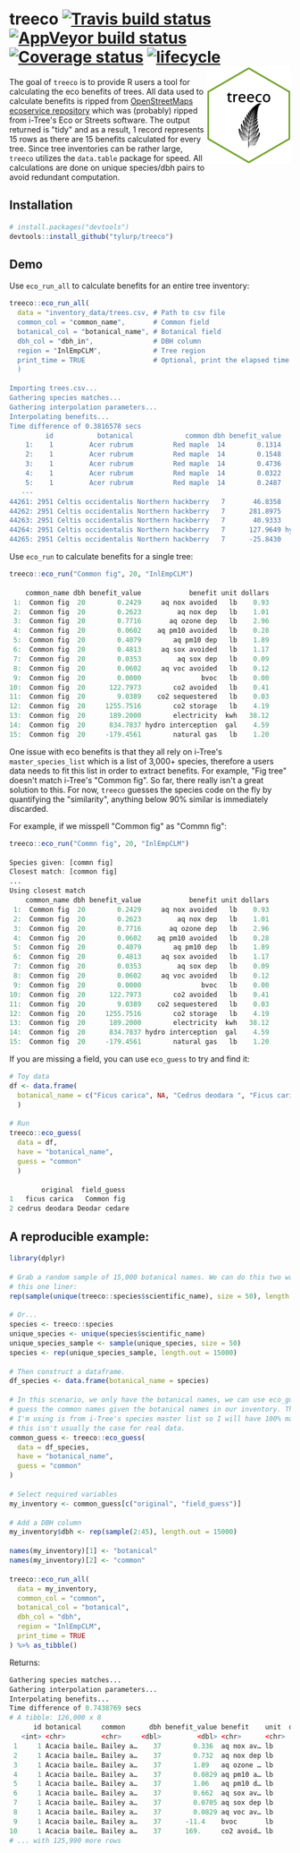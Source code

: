 # treeco [![Travis build status](https://travis-ci.org/tyluRp/treeco.svg?branch=master)](https://travis-ci.org/tyluRp/treeco) [![AppVeyor build status](https://ci.appveyor.com/api/projects/status/github/tyluRp/treeco?branch=master&svg=true)](https://ci.appveyor.com/project/tyluRp/treeco) [![Coverage status](https://codecov.io/gh/tyluRp/treeco/branch/master/graph/badge.svg)](https://codecov.io/github/tyluRp/treeco?branch=master) [![lifecycle](https://img.shields.io/badge/lifecycle-experimental-orange.svg)](https://www.tidyverse.org/lifecycle/#experimental) <img src="inst/figures/treeco.png" align="right" width=150/>

The goal of `treeco` is to provide R users a tool for calculating the eco benefits of trees. All data used to calculate benefits is ripped from [OpenStreetMaps ecoservice repository](https://github.com/OpenTreeMap/otm-ecoservice) which was (probably) ripped from i-Tree's Eco or Streets software. The output returned is "tidy" and as a result, 1 record represents 15 rows as there are 15 benefits calculated for every tree. Since tree inventories can be rather large, `treeco` utilizes the `data.table` package for speed. All calculations are done on unique species/dbh pairs to avoid redundant computation. 

## Installation

```r
# install.packages("devtools")
devtools::install_github("tylurp/treeco")
```

## Demo

Use `eco_run_all` to calculate benefits for an entire tree inventory:

```r
treeco::eco_run_all(
  data = "inventory_data/trees.csv, # Path to csv file
  common_col = "common_name",       # Common field
  botanical_col = "botanical_name", # Botanical field
  dbh_col = "dbh_in",               # DBH column
  region = "InlEmpCLM",             # Tree region
  print_time = TRUE                 # Optional, print the elapsed time
  )

Importing trees.csv...
Gathering species matches...
Gathering interpolation parameters...
Interpolating benefits...
Time difference of 0.3816578 secs
         id           botanical             common dbh benefit_value            benefit unit dollars
    1:    1         Acer rubrum          Red maple  14        0.1314     aq nox avoided   lb    0.50
    2:    1         Acer rubrum          Red maple  14        0.1548         aq nox dep   lb    0.59
    3:    1         Acer rubrum          Red maple  14        0.4736       aq ozone dep   lb    1.82
    4:    1         Acer rubrum          Red maple  14        0.0322    aq pm10 avoided   lb    0.15
    5:    1         Acer rubrum          Red maple  14        0.2487        aq pm10 dep   lb    1.15
   ---                                                                                              
44261: 2951 Celtis occidentalis Northern hackberry   7       46.8358    co2 sequestered   lb    0.16
44262: 2951 Celtis occidentalis Northern hackberry   7      281.8975        co2 storage   lb    0.94
44263: 2951 Celtis occidentalis Northern hackberry   7       40.9333        electricity  kwh    8.25
44264: 2951 Celtis occidentalis Northern hackberry   7      127.9649 hydro interception  gal    0.70
44265: 2951 Celtis occidentalis Northern hackberry   7      -25.8430        natural gas   lb    0.17
```

Use `eco_run` to calculate benefits for a single tree:

```r
treeco::eco_run("Common fig", 20, "InlEmpCLM")

    common_name dbh benefit_value            benefit unit dollars
 1:  Common fig  20        0.2429     aq nox avoided   lb    0.93
 2:  Common fig  20        0.2623         aq nox dep   lb    1.01
 3:  Common fig  20        0.7716       aq ozone dep   lb    2.96
 4:  Common fig  20        0.0602    aq pm10 avoided   lb    0.28
 5:  Common fig  20        0.4079        aq pm10 dep   lb    1.89
 6:  Common fig  20        0.4813     aq sox avoided   lb    1.17
 7:  Common fig  20        0.0353         aq sox dep   lb    0.09
 8:  Common fig  20        0.0602     aq voc avoided   lb    0.12
 9:  Common fig  20        0.0000               bvoc   lb    0.00
10:  Common fig  20      122.7973        co2 avoided   lb    0.41
11:  Common fig  20        9.0389    co2 sequestered   lb    0.03
12:  Common fig  20     1255.7516        co2 storage   lb    4.19
13:  Common fig  20      189.2000        electricity  kwh   38.12
14:  Common fig  20      834.7837 hydro interception  gal    4.59
15:  Common fig  20     -179.4561        natural gas   lb    1.20
```

One issue with eco benefits is that they all rely on i-Tree's `master_species_list` which is a list of 3,000+ species, therefore a users data needs to fit this list in order to extract benefits. For example, "Fig tree" doesn't match i-Tree's "Common fig". So far, there really isn't a great solution to this. For now, `treeco` guesses the species code on the fly by quantifying the "similarity", anything below 90% similar is immediately discarded.

For example, if we misspell "Common fig" as "Commn fig":

```r
treeco::eco_run("Commn fig", 20, "InlEmpCLM")

Species given: [commn fig]
Closest match: [common fig]
...
Using closest match
    common_name dbh benefit_value            benefit unit dollars
 1:  Common fig  20        0.2429     aq nox avoided   lb    0.93
 2:  Common fig  20        0.2623         aq nox dep   lb    1.01
 3:  Common fig  20        0.7716       aq ozone dep   lb    2.96
 4:  Common fig  20        0.0602    aq pm10 avoided   lb    0.28
 5:  Common fig  20        0.4079        aq pm10 dep   lb    1.89
 6:  Common fig  20        0.4813     aq sox avoided   lb    1.17
 7:  Common fig  20        0.0353         aq sox dep   lb    0.09
 8:  Common fig  20        0.0602     aq voc avoided   lb    0.12
 9:  Common fig  20        0.0000               bvoc   lb    0.00
10:  Common fig  20      122.7973        co2 avoided   lb    0.41
11:  Common fig  20        9.0389    co2 sequestered   lb    0.03
12:  Common fig  20     1255.7516        co2 storage   lb    4.19
13:  Common fig  20      189.2000        electricity  kwh   38.12
14:  Common fig  20      834.7837 hydro interception  gal    4.59
15:  Common fig  20     -179.4561        natural gas   lb    1.20
```

If you are missing a field, you can use `eco_guess` to try and find it:

```r
# Toy data
df <- data.frame(
  botanical_name = c("Ficus carica", NA, "Cedrus deodara ", "Ficus carica")
  )

# Run
treeco::eco_guess(
  data = df,
  have = "botanical_name",
  guess = "common"
  )
  
        original  field_guess
1   ficus carica   Common fig
2 cedrus deodara Deodar cedare
```

## A reproducible example:

```r
library(dplyr)

# Grab a random sample of 15,000 botanical names. We can do this two ways, using 
# this one liner:
rep(sample(unique(treeco::species$scientific_name), size = 50), length.out=15000)

# Or...
species <- treeco::species
unique_species <- unique(species$scientific_name)
unique_species_sample <- sample(unique_species, size = 50)
species <- rep(unique_species_sample, length.out = 15000)

# Then construct a dataframe.
df_species <- data.frame(botanical_name = species)

# In this scenario, we only have the botanical names, we can use eco_guess to
# guess the common names given the botanical names in our inventory. The data 
# I'm using is from i-Tree's species master list so I will have 100% matches,
# this isn't usually the case for real data.
common_guess <- treeco::eco_guess(
  data = df_species, 
  have = "botanical_name", 
  guess = "common"
)

# Select required variables
my_inventory <- common_guess[c("original", "field_guess")]

# Add a DBH column
my_inventory$dbh <- rep(sample(2:45), length.out = 15000)

names(my_inventory)[1] <- "botanical"
names(my_inventory)[2] <- "common"

treeco::eco_run_all(
  data = my_inventory,
  common_col = "common",
  botanical_col = "botanical",
  dbh_col = "dbh",
  region = "InlEmpCLM",
  print_time = TRUE
) %>% as_tibble()
```

Returns:

```r
Gathering species matches...
Gathering interpolation parameters...
Interpolating benefits...
Time difference of 0.7438769 secs
# A tibble: 126,000 x 8
      id botanical     common      dbh benefit_value benefit    unit  dollars
   <int> <chr>         <chr>     <dbl>         <dbl> <chr>      <chr>   <dbl>
 1     1 Acacia baile… Bailey a…    37        0.336  aq nox av… lb       1.29
 2     1 Acacia baile… Bailey a…    37        0.732  aq nox dep lb       2.81
 3     1 Acacia baile… Bailey a…    37        1.89   aq ozone … lb       7.26
 4     1 Acacia baile… Bailey a…    37        0.0829 aq pm10 a… lb       0.38
 5     1 Acacia baile… Bailey a…    37        1.06   aq pm10 d… lb       4.89
 6     1 Acacia baile… Bailey a…    37        0.662  aq sox av… lb       1.61
 7     1 Acacia baile… Bailey a…    37        0.0705 aq sox dep lb       0.17
 8     1 Acacia baile… Bailey a…    37        0.0829 aq voc av… lb       0.16
 9     1 Acacia baile… Bailey a…    37      -11.4    bvoc       lb      21.8 
10     1 Acacia baile… Bailey a…    37      169.     co2 avoid… lb       0.56
# ... with 125,990 more rows
```
